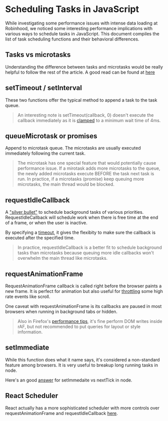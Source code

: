 # Scheduling Tasks in JavaScript

While investigating some performance issues with intense data loading at Robinhood, we noticed some interesting performance implications with various ways to schedule tasks in JavaScript. This document compiles the list of task scheduling functions and their behavioral differences.

## Tasks vs microtasks

Understanding the difference between tasks and microtasks would be really helpful to follow the rest of the article. A good read can be found at [here](https://developer.mozilla.org/en-US/docs/Web/API/HTML_DOM_API/Microtask_guide)

## setTimeout / setInterval

These two functions offer the typical method to append a task to the task queue.

> An interesting note is setTimeout(callback, 0) doesn't execute the callback immediately as it is [clamped](https://developer.mozilla.org/en-US/docs/Web/API/WindowOrWorkerGlobalScope/setTimeout#Reasons_for_delays_longer_than_specified) to a minimum wait time of 4ms.

## queueMicrotask or promises

Append to microtask queue. The microtasks are usually executed immediately following the current task.

> The microtask has one special feature that would potentially cause performance issue. If a mirotask adds more microtasks to the queue, the newly added microtasks execute BEFORE the task next task is run. In practice, if a microtasks (promise) keep queuing more microtasks, the main thread would be blocked.

## requestIdleCallback

A ["silver bullet"](https://developers.google.com/web/updates/2015/08/using-requestidlecallback) to schedule background tasks of various priorities. RequestIdleCallback will schedule work when there is free time at the end of a frame, or when the user is inactive.

By specifying a [timeout](https://developers.google.com/web/updates/2015/08/using-requestidlecallback#guaranteeing_your_function_is_called), it gives the flexibity to make sure the callback is executed after the specified time.

> In practice, requestIdleCallback is a better fit to schedule background tasks than microtasks because queuing more idle callbacks won't overwhelm the main thread like microtasks.

## requestAnimationFrame

RequestAnimationFrame callback is called right before the browser paints a new frame. It is perfect for animation but also useful for [throttling](https://developer.mozilla.org/en-US/docs/Web/API/Document/scroll_event#Scroll_optimization_with_window.requestAnimationFrame) some high rate events like scroll.

One caveat with requestAnimationFrame is its callbacks are paused in most browsers when running in background tabs or hidden.

> Also in Firefox's [performance tips](https://developer.mozilla.org/en-US/docs/Mozilla/Firefox/Performance_best_practices_for_Firefox_fe_engineers), it's fine perform DOM writes inside rAF, but not recommended to put queries for layout or style information.

## setImmediate

While this function does what it name says, it's considered a non-standard feature among browsers. It is very useful to breakup long running tasks in node.

Here's an good [answer](https://stackoverflow.com/questions/15349733/setimmediate-vs-nexttick#:~:text=Use%20setImmediate%20if%20you%20want,already%20in%20the%20event%20queue.&text=nextTick%20to%20effectively%20queue%20the,after%20the%20current%20function%20completes.) for setImmedaite vs nextTick in node.

## React Scheduler

React actually has a more sophisticated scheduler with more controls over requestAnimationFrame and requestIdleCallback [here](https://github.com/facebook/react/blob/43a137d9c13064b530d95ba51138ec1607de2c99/packages/react-scheduler/src/ReactScheduler.js).
